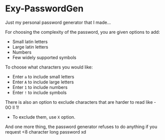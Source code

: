 # Exy-PasswordGen
Just my personal password generator that I made...

For choosing the complexity of the password, you are given options to add:
- Small latin letters
- Large latin letters
- Numbers
- Few widely supported symbols

To choose what characters you would like:
- Enter `a` to include small letters
- Enter `A` to include large letters
- Enter `1` to include numbers
- Enter `!` to include symbols

There is also an option to exclude characters that are harder to read like - 0O Il 1!
- To exclude them, use `X` option.

And one more thing, the password generator refuses to do anything if you request <8 character long password xd

